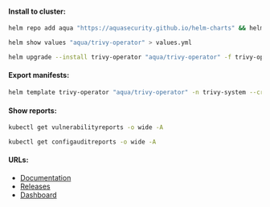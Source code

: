 #### Install to cluster:
```bash
helm repo add aqua "https://aquasecurity.github.io/helm-charts" && helm repo update
```
```bash
helm show values "aqua/trivy-operator" > values.yml
```
```bash
helm upgrade --install trivy-operator "aqua/trivy-operator" -f trivy-operator-values.yml -n trivy-system --create-namespace
```

#### Export manifests:
```bash
helm template trivy-operator "aqua/trivy-operator" -n trivy-system --create-namespace > manifests.yml
```

#### Show reports:
```bash
kubectl get vulnerabilityreports -o wide -A
```
```bash
kubectl get configauditreports -o wide -A
```

#### URLs:
- [Documentation](https://aquasecurity.github.io/trivy-operator/latest)
- [Releases](https://github.com/aquasecurity/trivy-operator/releases)
- [Dashboard](https://grafana.com/grafana/dashboards/16337-trivy-operator-vulnerabilities/)

